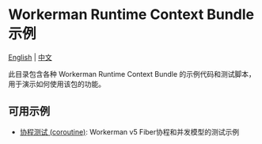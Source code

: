 # Workerman Runtime Context Bundle 示例

[English](README.md) | [中文](README.zh-CN.md)

此目录包含各种 Workerman Runtime Context Bundle 的示例代码和测试脚本，用于演示如何使用该包的功能。

## 可用示例

- [协程测试 (coroutine)](./coroutine/): Workerman v5 Fiber协程和并发模型的测试示例
